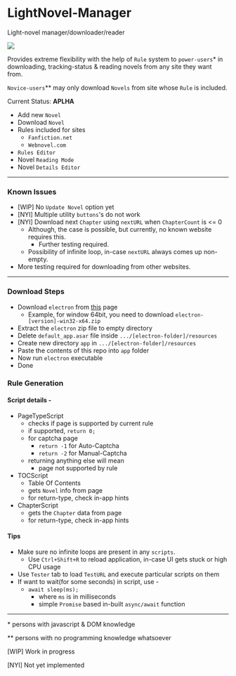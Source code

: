 # LightNovel-Manager
Light-novel manager/downloader/reader

<img src="https://github.com/gmastergreatee/LightNovel-Manager/raw/master/pic1.png">

Provides extreme flexibility with the help of `Rule` system to `power-users`* in downloading, tracking-status & reading novels from any site they want from.

`Novice-users`** may only download `Novels` from site whose `Rule` is included.

Current Status: __APLHA__

- Add new `Novel`
- Download `Novel`
- Rules included for sites
  - `Fanfiction.net`
  - `Webnovel.com`
- `Rules Editor`
- Novel `Reading Mode`
- Novel `Details Editor`

---

### Known Issues
- [WIP] No `Update Novel` option yet
- [NYI] Multiple utility `buttons`'s do not work
- [NYI] Download next `Chapter` using `nextURL` when `ChapterCount` is <= 0
  - Although, the case is possible, but currently, no known website requires this.
    - Further testing required.
  - Possibility of infinite loop, in-case `nextURL` always comes up non-empty.
- More testing required for downloading from other websites.

---

### Download Steps

- Download `electron` from [this](https://github.com/electron/electron/releases) page
    - Example, for window 64bit, you need to download `electron-[version]-win32-x64.zip`
- Extract the `electron` zip file to empty directory
- Delete `default_app.asar` file inside `.../[electron-folder]/resources`
- Create new directory `app` in `.../[electron-folder]/resources`
- Paste the contents of this repo into `app` folder
- Now run `electron` executable
- Done

### Rule Generation
#### Script details -
- PageTypeScript
  - checks if page is supported by current rule
  - if supported, `return 0;`
  - for captcha page
    - `return -1` for Auto-Captcha
    - `return -2` for Manual-Captcha
  - returning anything else will mean
    - page not supported by rule
- TOCScript
  - Table Of Contents
  - gets `Novel` info from page
  - for return-type, check in-app hints
- ChapterScript
  - gets the `Chapter` data from page
  - for return-type, check in-app hints
#### Tips
- Make sure no infinite loops are present in any `scripts`.
  - Use `Ctrl+Shift+R` to reload application, in-case UI gets stuck or high CPU usage
- Use `Tester` tab to load `TestURL` and execute particular scripts on them
- If want to wait(for some seconds) in script, use -
  - `await sleep(ms);`
    - where `ms` is in milliseconds
    - simple `Promise` based in-built `async/await` function

---

\* persons with javascript & DOM knowledge

\*\* persons with no programming knowledge whatsoever

[WIP] Work in progress

[NYI] Not yet implemented
